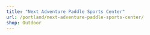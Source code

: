 ```yaml
---
title: "Next Adventure Paddle Sports Center"
url: /portland/next-adventure-paddle-sports-center/
shop: Outdoor
---
```

